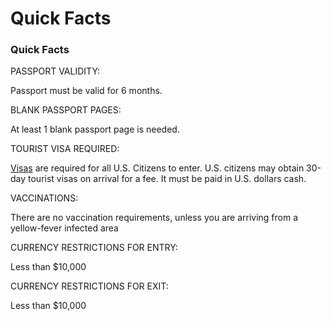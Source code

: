 # Quick Facts

### Quick Facts

PASSPORT VALIDITY:

Passport must be valid for 6 months.

BLANK PASSPORT PAGES:

At least 1 blank passport page is needed.

TOURIST VISA REQUIRED:

[Visas](https://egyptembassy.net/consular-services/visas-travel/visa-requirements/) are required for all U.S. Citizens to enter. U.S. citizens may obtain 30-day tourist visas on arrival for a fee. It must be paid in U.S. dollars cash.

VACCINATIONS:

There are no vaccination requirements, unless you are arriving from a yellow-fever infected area

CURRENCY RESTRICTIONS FOR ENTRY:

Less than $10,000

CURRENCY RESTRICTIONS FOR EXIT:

Less than $10,000